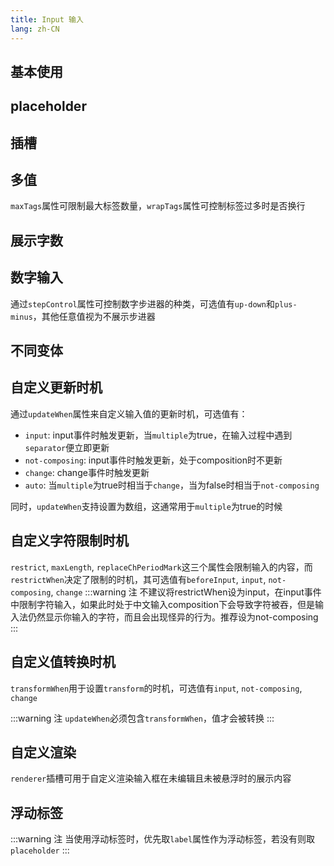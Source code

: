 ```yaml
---
title: Input 输入
lang: zh-CN
---
```


## 基本使用

<!-- @Code:basicUsage -->

## placeholder

<!-- @Code:placeholder -->

## 插槽

<!-- @Code:slots -->

## 多值
`maxTags`属性可限制最大标签数量，`wrapTags`属性可控制标签过多时是否换行
<!-- @Code:multiple -->

## 展示字数

<!-- @Code:showLengthInfo -->

## 数字输入

通过`stepControl`属性可控制数字步进器的种类，可选值有`up-down`和`plus-minus`，其他任意值视为不展示步进器

<!-- @Code:typeNumber -->

## 不同变体

<!-- @Code:differentVariants -->

## 自定义更新时机
通过`updateWhen`属性来自定义输入值的更新时机，可选值有：
- `input`: input事件时触发更新，当`multiple`为true，在输入过程中遇到`separator`便立即更新
- `not-composing`: input事件时触发更新，处于composition时不更新
- `change`: change事件时触发更新
- `auto`: 当`multiple`为true时相当于`change`，当为false时相当于`not-composing`

同时，`updateWhen`支持设置为数组，这通常用于`multiple`为true的时候
<!-- @Code:updateWhen -->

## 自定义字符限制时机
`restrict`, `maxLength`, `replaceChPeriodMark`这三个属性会限制输入的内容，而`restrictWhen`决定了限制的时机，其可选值有`beforeInput`, `input`, `not-composing`, `change`
:::warning 注
不建议将restrictWhen设为input，在input事件中限制字符输入，如果此时处于中文输入composition下会导致字符被吞，但是输入法仍然显示你输入的字符，而且会出现怪异的行为。推荐设为not-composing
:::
<!-- @Code:restrictWhen -->

## 自定义值转换时机
`transformWhen`用于设置`transform`的时机，可选值有`input`, `not-composing`, `change`

<!-- @Code:transformWhen -->
:::warning 注
`updateWhen`必须包含`transformWhen`，值才会被转换
:::

## 自定义渲染

`renderer`插槽可用于自定义渲染输入框在未编辑且未被悬浮时的展示内容

<!-- @Code:renderer -->

## 浮动标签

<!-- @Code:floatLabel -->

:::warning 注
当使用浮动标签时，优先取`label`属性作为浮动标签，若没有则取`placeholder`
:::
